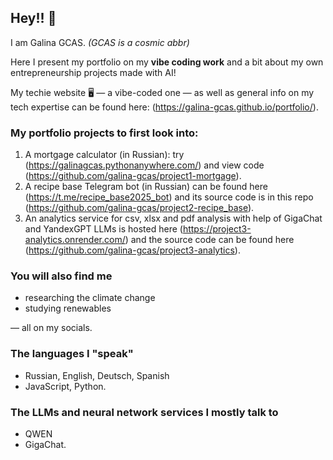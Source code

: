 ## Hey!! 👋

I am Galina GCAS. 
*(GCAS is a cosmic abbr)*

Here I present my portfolio on my **vibe coding work** and a bit about my own entrepreneurship projects made with AI!

My techie website 🖥 — a vibe-coded one — as well as general info on my tech expertise can be found here: (https://galina-gcas.github.io/portfolio/).

### My portfolio projects to first look into:

1. A mortgage calculator (in Russian): try (https://galinagcas.pythonanywhere.com/) and view code (https://github.com/galina-gcas/project1-mortgage).
2. A recipe base Telegram bot (in Russian) can be found here (https://t.me/recipe_base2025_bot) and its source code is in this repo (https://github.com/galina-gcas/project2-recipe_base).
3. An analytics service for csv, xlsx and pdf analysis with help of GigaChat and YandexGPT LLMs is hosted here (https://project3-analytics.onrender.com/) and the source code can be found here (https://github.com/galina-gcas/project3-analytics).

### You will also find me
- researching the climate change
- studying renewables

— all on my socials.

### The languages I "speak"
- Russian, English, Deutsch, Spanish
- JavaScript, Python.

### The LLMs and neural network services I mostly talk to
- QWEN
- GigaChat.

<!--
**galina-gcas/galina-gcas** is a ✨ _special_ ✨ repository because its `README.md` (this file) appears on your GitHub profile.

Here are some ideas to get you started:

- 🔭 I’m currently working on ...
- 🌱 I’m currently learning ...
- 👯 I’m looking to collaborate on ...
- 🤔 I’m looking for help with ...
- 💬 Ask me about ...
- 📫 How to reach me: ...
- 😄 Pronouns: ...
- ⚡ Fun fact: ...
-->
